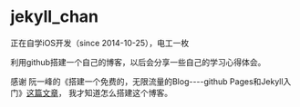 jekyll_chan
===========
正在自学iOS开发（since 2014-10-25），电工一枚

利用github搭建一个自己的博客，以后会分享一些自己的学习心得体会。

感谢 阮一峰的《搭建一个免费的，无限流量的Blog----github Pages和Jekyll入门》[这篇文章](http://www.ruanyifeng.com/blog/2012/08/blogging_with_jekyll.html)，
我才知道怎么搭建这个博客。 



